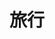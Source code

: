 ---
description: 出去玩ヾ(*´▽‘*)ﾉ
featured_image: ./2024-03-武汉/P1103217.jpg
title: 旅行
weight: 1
menus: "main"
# list pages require at least one image to be displayed.
---